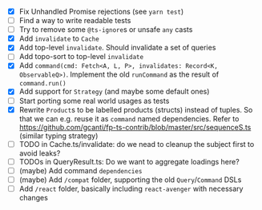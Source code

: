 - [x] Fix Unhandled Promise rejections (see `yarn test`)
- [ ] Find a way to write readable tests
- [ ] Try to remove some `@ts-ignore`s or unsafe `any` casts
- [x] Add `invalidate` to `Cache`
- [x] Add top-level `invalidate`. Should invalidate a set of queries
- [ ] Add topo-sort to top-level `invalidate`
- [x] Add `command(cmd: Fetch<A, L, P>, invalidates: Record<K, ObservableQ>)`. Implement the old `runCommand` as the result of `command.run()`
- [x] Add support for `Strategy` (and maybe some default ones)
- [ ] Start porting some real world usages as tests
- [x] Rewrite `Product`s to be labelled products (structs) instead of tuples. So that we can e.g. reuse it as `command` named dependencies. Refer to https://github.com/gcanti/fp-ts-contrib/blob/master/src/sequenceS.ts (similar typing strategy)
- [ ] TODO in Cache.ts/invalidate: do we nead to cleanup the subject first to avoid leaks?
- [ ] TODOs in QueryResult.ts: Do we want to aggregate loadings here?
- [ ] (maybe) Add command `dependencies`
- [ ] (maybe) Add `/compat` folder, supporting the old `Query`/`Command` DSLs
- [ ] Add `/react` folder, basically including `react-avenger` with necessary changes
